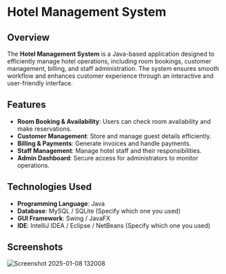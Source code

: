 # Hotel Management System

## Overview
The **Hotel Management System** is a Java-based application designed to efficiently manage hotel operations, including room bookings, customer management, billing, and staff administration. The system ensures smooth workflow and enhances customer experience through an interactive and user-friendly interface.

## Features
- **Room Booking & Availability**: Users can check room availability and make reservations.
- **Customer Management**: Store and manage guest details efficiently.
- **Billing & Payments**: Generate invoices and handle payments.
- **Staff Management**: Manage hotel staff and their responsibilities.
- **Admin Dashboard**: Secure access for administrators to monitor operations.

## Technologies Used
- **Programming Language**: Java
- **Database**: MySQL / SQLite (Specify which one you used)
- **GUI Framework**: Swing / JavaFX
- **IDE**: IntelliJ IDEA / Eclipse / NetBeans (Specify which one you used)

## Screenshots
![Screenshot 2025-01-08 132008](https://github.com/user-attachments/assets/024b7c29-6073-4eeb-94ea-8a6a5bc14fb6)



